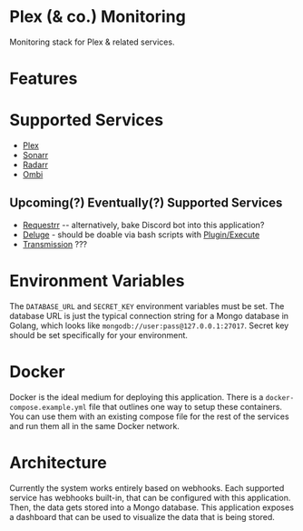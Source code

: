 # Plex (& co.) Monitoring
Monitoring stack for Plex &amp; related services.

# Features

# Supported Services
- [Plex](https://plex.tv)
- [Sonarr](https://sonarr.tv/)
- [Radarr](https://radarr.video/)
- [Ombi](https://ombi.io/)

## Upcoming(?) Eventually(?) Supported Services
- [Requestrr](https://github.com/darkalfx/requestrr) -- alternatively, bake Discord bot into this application?
- [Deluge](https://deluge-torrent.org/) - should be doable via bash scripts with [Plugin/Execute](https://dev.deluge-torrent.org/wiki/Plugins/Execute)
- [Transmission](https://transmissionbt.com/) ???

# Environment Variables
The `DATABASE_URL` and `SECRET_KEY` environment variables must be set. The database URL is just the typical connection string for a Mongo database in Golang, which looks like `mongodb://user:pass@127.0.0.1:27017`. Secret key should be set specifically for your environment.

# Docker
Docker is the ideal medium for deploying this application. There is a `docker-compose.example.yml` file that outlines one way to setup these containers. You can use them with an existing compose file for the rest of the services and run them all in the same Docker network.

# Architecture
Currently the system works entirely based on webhooks. Each supported service has webhooks built-in, that can be configured with this application. Then, the data gets stored into a Mongo database. This application exposes a dashboard that can be used to visualize the data that is being stored.